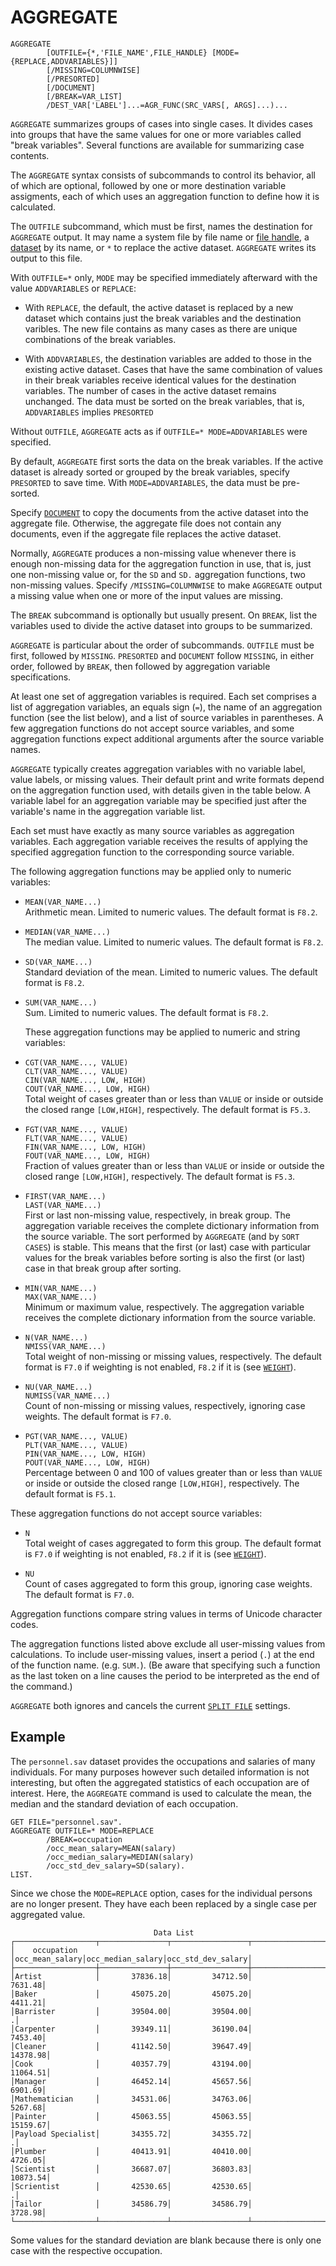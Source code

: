 # AGGREGATE

```
AGGREGATE
        [OUTFILE={*,'FILE_NAME',FILE_HANDLE} [MODE={REPLACE,ADDVARIABLES}]]
        [/MISSING=COLUMNWISE]
        [/PRESORTED]
        [/DOCUMENT]
        [/BREAK=VAR_LIST]
        /DEST_VAR['LABEL']...=AGR_FUNC(SRC_VARS[, ARGS]...)...
```

`AGGREGATE` summarizes groups of cases into single cases.  It divides
cases into groups that have the same values for one or more variables
called "break variables".  Several functions are available for
summarizing case contents.

The `AGGREGATE` syntax consists of subcommands to control its
behavior, all of which are optional, followed by one or more
destination variable assigments, each of which uses an aggregation
function to define how it is calculated.

The `OUTFILE` subcommand, which must be first, names the destination
for `AGGREGATE` output.  It may name a system file by file name or
[file handle](../language/files/file-handles.md), a
[dataset](../language/datasets/index.md) by its name, or `*` to
replace the active dataset.  `AGGREGATE` writes its output to this
file.

With `OUTFILE=*` only, `MODE` may be specified immediately afterward
with the value `ADDVARIABLES` or `REPLACE`:

- With `REPLACE`, the default, the active dataset is replaced by a
  new dataset which contains just the break variables and the
  destination varibles.  The new file contains as many cases as there
  are unique combinations of the break variables.

- With `ADDVARIABLES`, the destination variables are added to those
  in the existing active dataset.  Cases that have the same
  combination of values in their break variables receive identical
  values for the destination variables.  The number of cases in the
  active dataset remains unchanged.  The data must be sorted on the
  break variables, that is, `ADDVARIABLES` implies `PRESORTED`

Without `OUTFILE`, `AGGREGATE` acts as if `OUTFILE=*
MODE=ADDVARIABLES` were specified.

By default, `AGGREGATE` first sorts the data on the break variables.
If the active dataset is already sorted or grouped by the break
variables, specify `PRESORTED` to save time.  With
`MODE=ADDVARIABLES`, the data must be pre-sorted.

Specify [`DOCUMENT`](document.md) to copy the documents from the
active dataset into the aggregate file.  Otherwise, the aggregate file
does not contain any documents, even if the aggregate file replaces
the active dataset.

Normally, `AGGREGATE` produces a non-missing value whenever there is
enough non-missing data for the aggregation function in use, that is,
just one non-missing value or, for the `SD` and `SD.` aggregation
functions, two non-missing values.  Specify `/MISSING=COLUMNWISE` to
make `AGGREGATE` output a missing value when one or more of the input
values are missing.

The `BREAK` subcommand is optionally but usually present.  On `BREAK`,
list the variables used to divide the active dataset into groups to be
summarized.

`AGGREGATE` is particular about the order of subcommands.  `OUTFILE`
must be first, followed by `MISSING`.  `PRESORTED` and `DOCUMENT`
follow `MISSING`, in either order, followed by `BREAK`, then followed
by aggregation variable specifications.

At least one set of aggregation variables is required.  Each set
comprises a list of aggregation variables, an equals sign (`=`), the
name of an aggregation function (see the list below), and a list of
source variables in parentheses.  A few aggregation functions do not
accept source variables, and some aggregation functions expect
additional arguments after the source variable names.

`AGGREGATE` typically creates aggregation variables with no variable
label, value labels, or missing values.  Their default print and write
formats depend on the aggregation function used, with details given in
the table below.  A variable label for an aggregation variable may be
specified just after the variable's name in the aggregation variable
list.

Each set must have exactly as many source variables as aggregation
variables.  Each aggregation variable receives the results of applying
the specified aggregation function to the corresponding source variable.

The following aggregation functions may be applied only to numeric
variables:

* `MEAN(VAR_NAME...)`  
  Arithmetic mean.  Limited to numeric values.  The default format is
  `F8.2`.

* `MEDIAN(VAR_NAME...)`  
  The median value.  Limited to numeric values.  The default format
  is `F8.2`.

* `SD(VAR_NAME...)`  
  Standard deviation of the mean.  Limited to numeric values.  The
  default format is `F8.2`.

* `SUM(VAR_NAME...)`  
  Sum.  Limited to numeric values.  The default format is `F8.2`.

   These aggregation functions may be applied to numeric and string
variables:

* `CGT(VAR_NAME..., VALUE)`  
  `CLT(VAR_NAME..., VALUE)`  
  `CIN(VAR_NAME..., LOW, HIGH)`  
  `COUT(VAR_NAME..., LOW, HIGH)`  
  Total weight of cases greater than or less than `VALUE` or inside or
  outside the closed range `[LOW,HIGH]`, respectively.  The default
  format is `F5.3`.

* `FGT(VAR_NAME..., VALUE)`  
  `FLT(VAR_NAME..., VALUE)`  
  `FIN(VAR_NAME..., LOW, HIGH)`  
  `FOUT(VAR_NAME..., LOW, HIGH)`  
  Fraction of values greater than or less than `VALUE` or inside or
  outside the closed range `[LOW,HIGH]`, respectively.  The default
  format is `F5.3`.

* `FIRST(VAR_NAME...)`  
  `LAST(VAR_NAME...)`  
  First or last non-missing value, respectively, in break group.  The
  aggregation variable receives the complete dictionary information
  from the source variable.  The sort performed by `AGGREGATE` (and
  by `SORT CASES`) is stable.  This means that the first (or last)
  case with particular values for the break variables before sorting
  is also the first (or last) case in that break group after sorting.

* `MIN(VAR_NAME...)`  
  `MAX(VAR_NAME...)`  
  Minimum or maximum value, respectively.  The aggregation variable
  receives the complete dictionary information from the source
  variable.

* `N(VAR_NAME...)`  
  `NMISS(VAR_NAME...)`  
  Total weight of non-missing or missing values, respectively.  The
  default format is `F7.0` if weighting is not enabled, `F8.2` if it
  is (see [`WEIGHT`](weight.md)).

* `NU(VAR_NAME...)`  
  `NUMISS(VAR_NAME...)`  
  Count of non-missing or missing values, respectively, ignoring case
  weights.  The default format is `F7.0`.

* `PGT(VAR_NAME..., VALUE)`  
  `PLT(VAR_NAME..., VALUE)`  
  `PIN(VAR_NAME..., LOW, HIGH)`  
  `POUT(VAR_NAME..., LOW, HIGH)`  
  Percentage between 0 and 100 of values greater than or less than
  `VALUE` or inside or outside the closed range `[LOW,HIGH]`,
  respectively.  The default format is `F5.1`.

These aggregation functions do not accept source variables:

* `N`  
  Total weight of cases aggregated to form this group.  The default
  format is `F7.0` if weighting is not enabled, `F8.2` if it is (see
  [`WEIGHT`](weight.md)).

* `NU`  
  Count of cases aggregated to form this group, ignoring case
  weights.  The default format is `F7.0`.

Aggregation functions compare string values in terms of Unicode
character codes.

The aggregation functions listed above exclude all user-missing values
from calculations.  To include user-missing values, insert a period
(`.`) at the end of the function name.  (e.g. `SUM.`).  (Be aware that
specifying such a function as the last token on a line causes the
period to be interpreted as the end of the command.)

`AGGREGATE` both ignores and cancels the current [`SPLIT
FILE`](split-file.md) settings.

## Example

The `personnel.sav` dataset provides the occupations and salaries of
many individuals.  For many purposes however such detailed information
is not interesting, but often the aggregated statistics of each
occupation are of interest.  Here, the `AGGREGATE` command is used to
calculate the mean, the median and the standard deviation of each
occupation.

```
GET FILE="personnel.sav".
AGGREGATE OUTFILE=* MODE=REPLACE
        /BREAK=occupation
        /occ_mean_salary=MEAN(salary)
        /occ_median_salary=MEDIAN(salary)
        /occ_std_dev_salary=SD(salary).
LIST.
```

Since we chose the `MODE=REPLACE` option, cases for the individual
persons are no longer present.  They have each been replaced by a
single case per aggregated value.

```
                                Data List
┌──────────────────┬───────────────┬─────────────────┬──────────────────┐
│    occupation    │occ_mean_salary│occ_median_salary│occ_std_dev_salary│
├──────────────────┼───────────────┼─────────────────┼──────────────────┤
│Artist            │       37836.18│         34712.50│           7631.48│
│Baker             │       45075.20│         45075.20│           4411.21│
│Barrister         │       39504.00│         39504.00│                 .│
│Carpenter         │       39349.11│         36190.04│           7453.40│
│Cleaner           │       41142.50│         39647.49│          14378.98│
│Cook              │       40357.79│         43194.00│          11064.51│
│Manager           │       46452.14│         45657.56│           6901.69│
│Mathematician     │       34531.06│         34763.06│           5267.68│
│Painter           │       45063.55│         45063.55│          15159.67│
│Payload Specialist│       34355.72│         34355.72│                 .│
│Plumber           │       40413.91│         40410.00│           4726.05│
│Scientist         │       36687.07│         36803.83│          10873.54│
│Scrientist        │       42530.65│         42530.65│                 .│
│Tailor            │       34586.79│         34586.79│           3728.98│
└──────────────────┴───────────────┴─────────────────┴──────────────────┘
```

Some values for the standard deviation are blank because there is only
one case with the respective occupation.

